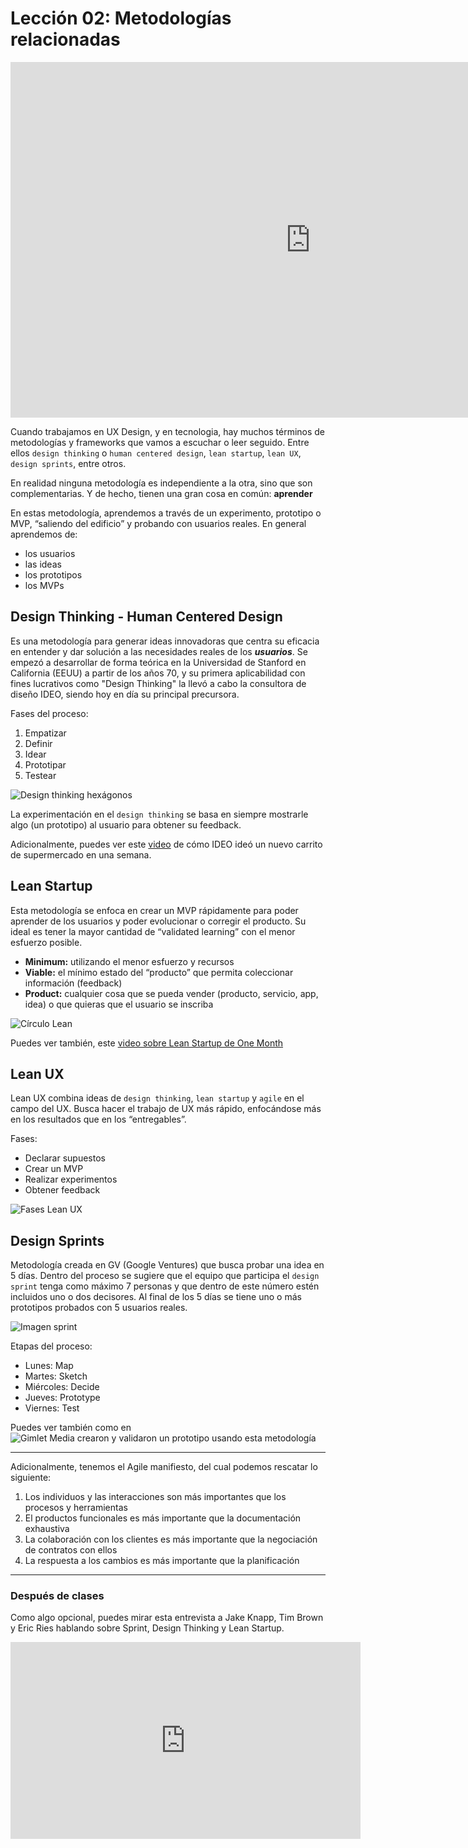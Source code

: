 # Lección 02: Metodologías relacionadas

<div class="iframeWrapper">
	<iframe src="https://docs.google.com/presentation/d/e/2PACX-1vQNsMPxQxnhsxjrPBjz_9EKTuB_WPWZp-fsbtJfLSWSFxyX4rDSGVTBWau3cMlqgeZgdHiGWndoLEkm/embed?start=false&loop=true&delayms=3000" frameborder="0" width="960" height="569" allowfullscreen="true" mozallowfullscreen="true" webkitallowfullscreen="true"></iframe>
</div>

Cuando trabajamos en UX Design, y en tecnologia, hay muchos términos de metodologías y frameworks que vamos a escuchar o leer seguido. Entre ellos `design thinking` o `human centered design`, `lean startup`, `lean UX`, `design sprints`, entre otros. 

En realidad ninguna metodología es independiente a la otra, sino que son complementarias. Y de hecho, tienen una gran cosa en común: **aprender**

En estas metodología, aprendemos a través de un experimento, prototipo o MVP, “saliendo del edificio” y probando con usuarios reales.
En general aprendemos de:

* los usuarios
* las ideas
* los prototipos
* los MVPs


## Design Thinking - Human Centered Design

Es una metodología para generar ideas innovadoras que centra su eficacia en entender y dar solución a las necesidades reales de los **_usuarios_**. Se empezó a desarrollar de forma teórica en la Universidad de Stanford en California (EEUU) a partir de los años 70, y su primera aplicabilidad con fines lucrativos como "Design Thinking" la llevó a cabo la consultora de diseño IDEO, siendo hoy en día su principal precursora.

Fases del proceso:

1. Empatizar
2.  Definir
3. Idear
4. Prototipar
5. Testear

![Design thinking hexágonos](https://lh4.googleusercontent.com/NBcmNGSddfAfeKGla95NnHTHin0eAvP1cdo8NNxmtCOLyjYcedxCWnrQACTwkFG2J4VD81qpJuIiu9GY7wH4NVg86iqOrrkEt_8HQIb9dzr6jBnoaFCiFNg-sxSZiw9fJFuobcmIUyc)

La experimentación en el `design thinking` se basa en siempre mostrarle algo (un prototipo) al usuario para obtener su feedback.

Adicionalmente, puedes ver este [video](https://youtu.be/McabDMc9Z4Y) de cómo IDEO ideó un nuevo carrito de supermercado en una semana.

## Lean Startup

Esta metodología se enfoca en crear un MVP rápidamente para poder aprender de los usuarios y poder evolucionar o corregir el producto. Su ideal es tener la mayor cantidad de “validated learning” con el menor esfuerzo posible.

* **Minimum:** utilizando el menor esfuerzo y recursos
* **Viable:** el mínimo estado del “producto” que permita coleccionar información (feedback)
* **Product:** cualquier cosa que se pueda vender (producto, servicio, app, idea) o que quieras que el usuario se inscriba

![Círculo Lean](https://image.slidesharecdn.com/presentacinfinal-defensav2-140327151051-phpapp01/95/diseo-de-un-marco-de-referencia-para-el-emprendimiento-de-ti-basado-en-la-filosofa-lean-startup-15-638.jpg?cb=1395933204)

Puedes ver también, este [video sobre Lean Startup de One Month](https://youtu.be/X2YoHFuWkqs)

## Lean UX

Lean UX combina ideas de `design thinking`, `lean startup` y `agile` en el campo del UX. Busca hacer el trabajo de UX más rápido, enfocándose más en los resultados que en los “entregables”.

Fases:

* Declarar supuestos
* Crear un MVP
* Realizar experimentos 
* Obtener feedback

![Fases Lean UX](https://lh6.googleusercontent.com/vCUr-V61KB-dV1TgdwoMpI1shFPEszjOifuIFTSeZbW21QpaJFVnKY23VIqNYrSOWUFUpCsFHIYRHj25l5ivebaqLADZAgXuh2rqoQreWC9Ea4yAsc4QATmFdJ4mCwv0o3Bmalhzsb8)

## Design Sprints

Metodología creada en GV (Google Ventures) que busca probar una idea en 5 días. Dentro del proceso se sugiere que el equipo que participa el `design sprint` tenga como máximo 7 personas y que dentro de este número estén incluidos uno o dos decisores. Al final de los 5 días se tiene uno o más prototipos probados con 5 usuarios reales.

![Imagen sprint](https://zapier.cachefly.net/storage/photos/ebde1b47795447d66f88d80d28dcd7b9.png)

Etapas del proceso:

* Lunes: Map
* Martes: Sketch
* Miércoles: Decide
* Jueves: Prototype
* Viernes: Test

Puedes ver también como en ![Gimlet Media crearon y validaron un prototipo usando esta metodología](https://youtu.be/iqGLrMjBLZ4)


***

Adicionalmente, tenemos el Agile manifiesto, del cual podemos rescatar lo siguiente: 

1. Los individuos y las interacciones son más importantes que los procesos y herramientas
2. El productos funcionales es más importante que la documentación exhaustiva
3. La colaboración con los clientes es más importante que la negociación de contratos con ellos
4. La respuesta a los cambios es más importante que la planificación

***

### Después de clases 

Como algo opcional, puedes mirar esta entrevista a Jake Knapp, Tim Brown y Eric Ries hablando sobre Sprint, Design Thinking y Lean Startup. 

<div class="iframeWrapper">
	<iframe width="560" height="315" src="https://www.youtube.com/embed/bvFnHzU4_W8?cc_lang_pref=es&cc_load_policy=1" frameborder="0" allowfullscreen></iframe>
</div>